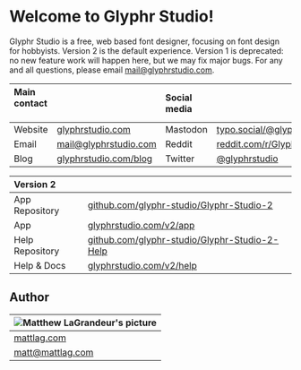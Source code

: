 # Welcome to Glyphr Studio!
Glyphr Studio is a free, web based font designer, focusing on font design for hobbyists. 
Version 2 is the default experience. Version 1 is deprecated: no new feature work will happen here, but we may fix major bugs.
For any and all questions, please email [mail@glyphrstudio.com](mailto:mail@glyphrstudio.com).

| Main contact &nbsp; | &nbsp; | Social media &nbsp; | &nbsp; |
| :-- | :-- | :-- | :-- |
| Website | [glyphrstudio.com](https://www.glyphrstudio.com) | Mastodon | <a rel="me" href="https://typo.social/@glyphrstudio">typo.social/@glyphrstudio</a> |
| Email | [mail@glyphrstudio.com](mailto:mail@glyphrstudio.com) | Reddit | [reddit.com/r/GlyphrStudio](https://www.reddit.com/r/GlyphrStudio/) |
| Blog | [glyphrstudio.com/blog](https://www.glyphrstudio.com/blog/) | Twitter | [@glyphrstudio](https://twitter.com/glyphrstudio) |

| Version 2 | &nbsp; &nbsp; &nbsp; &nbsp; &nbsp; &nbsp; &nbsp; &nbsp; &nbsp; &nbsp; &nbsp; &nbsp; &nbsp; &nbsp; &nbsp; &nbsp; &nbsp; &nbsp; &nbsp; &nbsp; &nbsp; &nbsp; &nbsp; &nbsp; &nbsp; &nbsp; &nbsp; &nbsp; &nbsp; &nbsp; |
| :-- | :-- |
| App Repository | [github.com/glyphr-studio/Glyphr-Studio-2](https://github.com/glyphr-studio/Glyphr-Studio-2) |
| App | [glyphrstudio.com/v2/app](https://www.glyphrstudio.com/v2/app) |
| Help Repository | [github.com/glyphr-studio/Glyphr-Studio-2-Help](https://github.com/glyphr-studio/Glyphr-Studio-2-Help) |
| Help & Docs &nbsp; | [glyphrstudio.com/v2/help](https://www.glyphrstudio.com/v2/help/) |

## Author
| ![Matthew LaGrandeur's picture](https://1.gravatar.com/avatar/f6f7b963adc54db7e713d7bd5f4903ec?s=70) |
|---|
| [mattlag.com](https://mattlag.com/) |
| [matt@mattlag.com](mailto:matt@mattlag.com) |
